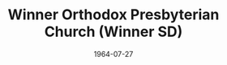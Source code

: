 ---
date: &id001 1964-07-27
end_date: null
location:
  address: 505 Lincoln Street
  city: Winner
  state: SD
minister:
- end: 1967-01-01
  name: Abe Ediger
  start: 1964-01-01
  type: Pastor
- end: 1971-01-01
  name: Robert Sander
  start: 1967-01-01
  type: Pastor
- end: 1976-01-01
  name: Glenn Jerrell
  start: 1973-01-01
  type: Pastor
- end: 1982-01-01
  name: Gerald Taylor
  start: 1978-01-01
  type: Pastor
- end: 1988-01-01
  name: Lawrence Eyres
  start: 1982-01-01
  type: Pastor
- end: 1992-01-01
  name: Arthur Fox
  start: 1988-01-01
  type: Pastor
- end: 1996-01-01
  name: Stephen Hart
  start: 1993-01-01
  type: Pastor
- end: 2010-01-01
  name: Terry Thole
  start: 1998-01-01
  type: Pastor
- end: null
  name: Brad J. Irick
  start: 2011-01-01
  type: Pastor
ministers:
- Abe Ediger
- Robert Sander
- Glenn Jerrell
- Gerald Taylor
- Lawrence Eyres
- Arthur Fox
- Stephen Hart
- Terry Thole
- Brad J. Irick
name: Winner Orthodox Presbyterian Church
names:
- end: null
  name: Winner Orthodox Presbyterian Church
  start: 1964-07-27
origination_date: *id001
raw_data: 'SD

  Winner


  Winner Orthodox Presbyterian Church  (July 27, 1964- )

  505 Lincoln Street

  Pastors: Abe Ediger, 1964-67

  Robert Sander, 1967-71

  Glenn Jerrell, 1973-76

  Gerald Taylor, 1978-82

  Lawrence Eyres, 1982-88

  Arthur Fox, 1988-92

  Stephen Hart, 1993-96

  Terry Thole, 1998-2010

  Brad J. Irick, 2011

  '
received_from: null
states:
- SD
status:
  active: true
  end_date: null
  reason: null
  received_from: null
  withdrawal_to: null
title: Winner Orthodox Presbyterian Church (Winner SD)
year_established:
- 1964

---